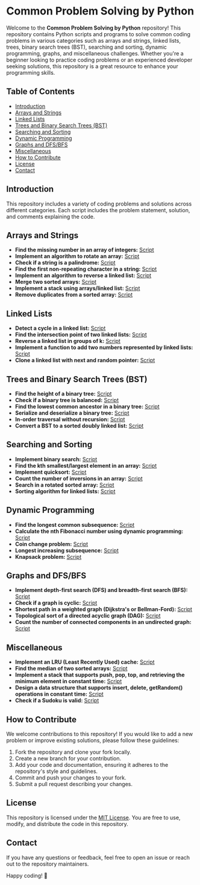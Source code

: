 # Common Problem Solving by Python

Welcome to the **Common Problem Solving by Python** repository! This repository contains Python scripts and programs to solve common coding problems in various categories such as arrays and strings, linked lists, trees, binary search trees (BST), searching and sorting, dynamic programming, graphs, and miscellaneous challenges. Whether you're a beginner looking to practice coding problems or an experienced developer seeking solutions, this repository is a great resource to enhance your programming skills.

## Table of Contents

- [Introduction](#introduction)
- [Arrays and Strings](#arrays-and-strings)
- [Linked Lists](#linked-lists)
- [Trees and Binary Search Trees (BST)](#trees-and-binary-search-trees-bst)
- [Searching and Sorting](#searching-and-sorting)
- [Dynamic Programming](#dynamic-programming)
- [Graphs and DFS/BFS](#graphs-and-dfsbfs)
- [Miscellaneous](#miscellaneous)
- [How to Contribute](#how-to-contribute)
- [License](#license)
- [Contact](#contact)

## Introduction

This repository includes a variety of coding problems and solutions across different categories. Each script includes the problem statement, solution, and comments explaining the code.

## Arrays and Strings
- **Find the missing number in an array of integers:** [Script](src/arrays_strings/find_missing_number.py)
- **Implement an algorithm to rotate an array:** [Script](src/arrays_strings/rotate_array.py)
- **Check if a string is a palindrome:** [Script](src/arrays_strings/check_palindrome.py)
- **Find the first non-repeating character in a string:** [Script](src/arrays_strings/first_non_repeating_char.py)
- **Implement an algorithm to reverse a linked list:** [Script](arrays_strings/reverse_linked_list.py)
- **Merge two sorted arrays:** [Script](arrays_strings/merge_sorted_arrays.py)
- **Implement a stack using arrays/linked list:** [Script](arrays_strings/stack.py)
- **Remove duplicates from a sorted array:** [Script](arrays_strings/remove_duplicates_sorted_array.py)

## Linked Lists

- **Detect a cycle in a linked list:** [Script](linked_lists/detect_cycle.py)
- **Find the intersection point of two linked lists:** [Script](linked_lists/find_intersection.py)
- **Reverse a linked list in groups of k:** [Script](linked_lists/reverse_k_groups.py)
- **Implement a function to add two numbers represented by linked lists:** [Script](linked_lists/add_numbers.py)
- **Clone a linked list with next and random pointer:** [Script](linked_lists/clone_linked_list.py)

## Trees and Binary Search Trees (BST)

- **Find the height of a binary tree:** [Script](trees_bst/find_height.py)
- **Check if a binary tree is balanced:** [Script](trees_bst/check_balanced.py)
- **Find the lowest common ancestor in a binary tree:** [Script](trees_bst/lowest_common_ancestor.py)
- **Serialize and deserialize a binary tree:** [Script](trees_bst/serialize_deserialize_tree.py)
- **In-order traversal without recursion:** [Script](trees_bst/in_order_traversal_no_recursion.py)
- **Convert a BST to a sorted doubly linked list:** [Script](trees_bst/convert_bst_sorted_doubly_linked_list.py)

## Searching and Sorting

- **Implement binary search:** [Script](searching_sorting/binary_search.py)
- **Find the kth smallest/largest element in an array:** [Script](searching_sorting/kth_smallest_largest.py)
- **Implement quicksort:** [Script](searching_sorting/quicksort.py)
- **Count the number of inversions in an array:** [Script](searching_sorting/count_inversions.py)
- **Search in a rotated sorted array:** [Script](searching_sorting/search_rotated_sorted_array.py)
- **Sorting algorithm for linked lists:** [Script](searching_sorting/sort_linked_list.py)

## Dynamic Programming

- **Find the longest common subsequence:** [Script](dynamic_programming/longest_common_subsequence.py)
- **Calculate the nth Fibonacci number using dynamic programming:** [Script](dynamic_programming/nth_fibonacci.py)
- **Coin change problem:** [Script](dynamic_programming/coin_change.py)
- **Longest increasing subsequence:** [Script](dynamic_programming/longest_increasing_subsequence.py)
- **Knapsack problem:** [Script](dynamic_programming/knapsack.py)

## Graphs and DFS/BFS

- **Implement depth-first search (DFS) and breadth-first search (BFS):** [Script](graphs/dfs_bfs.py)
- **Check if a graph is cyclic:** [Script](graphs/check_cyclic.py)
- **Shortest path in a weighted graph (Dijkstra's or Bellman-Ford):** [Script](graphs/shortest_path.py)
- **Topological sort of a directed acyclic graph (DAG):** [Script](graphs/topological_sort.py)
- **Count the number of connected components in an undirected graph:** [Script](graphs/count_connected_components.py)

## Miscellaneous

- **Implement an LRU (Least Recently Used) cache:** [Script](miscellaneous/lru_cache.py)
- **Find the median of two sorted arrays:** [Script](miscellaneous/median_sorted_arrays.py)
- **Implement a stack that supports push, pop, top, and retrieving the minimum element in constant time:** [Script](miscellaneous/stack_min_constant_time.py)
- **Design a data structure that supports insert, delete, getRandom() operations in constant time:** [Script](miscellaneous/design_randomized_structure.py)
- **Check if a Sudoku is valid:** [Script](miscellaneous/valid_sudoku.py)

## How to Contribute

We welcome contributions to this repository! If you would like to add a new problem or improve existing solutions, please follow these guidelines:

1. Fork the repository and clone your fork locally.
2. Create a new branch for your contribution.
3. Add your code and documentation, ensuring it adheres to the repository's style and guidelines.
4. Commit and push your changes to your fork.
5. Submit a pull request describing your changes.

## License

This repository is licensed under the [MIT License](LICENSE). You are free to use, modify, and distribute the code in this repository.

## Contact

If you have any questions or feedback, feel free to open an issue or reach out to the repository maintainers.

Happy coding! 🚀